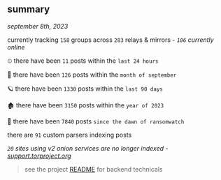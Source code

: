 
## summary
_september 8th, 2023_

currently tracking `158` groups across `283` relays & mirrors - _`106` currently online_

⏲ there have been `11` posts within the `last 24 hours`

🦈 there have been `126` posts within the `month of september`

🪐 there have been `1330` posts within the `last 90 days`

🏚 there have been `3150` posts within the `year of 2023`

🦕 there have been `7840` posts `since the dawn of ransomwatch`

there are `91` custom parsers indexing posts

_`20` sites using v2 onion services are no longer indexed - [support.torproject.org](https://support.torproject.org/onionservices/v2-deprecation/)_

> see the project [README](https://github.com/joshhighet/ransomwatch#ransomwatch--) for backend technicals
